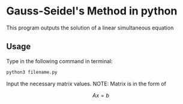 # Gauss-Seidel's Method in python
This program outputs the solution of a linear simultaneous equation

## Usage
Type in the following command in terminal:
```bash
python3 filename.py
```
Input the necessary matrix values. NOTE: Matrix is in the form of

$$ Ax = b $$
